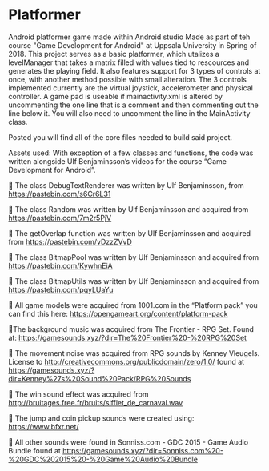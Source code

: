 # Platformer
Android platformer game made within Android studio 
Made as part of teh course "Game Development for Android" at Uppsala University in Spring of 2018. This project serves as a basic
platformer, which utalizes a levelManager that takes a matrix filled with values tied to rescources and generates the playing
field. It also features support for 3 types of controls at once, with another method possible with small alteration. 
The 3 controls implemented currently are the virtual joystick, accelerometer and physical controller. A game pad is useable if mainactivity.xml is altered by uncommenting the one line that is a comment and then commenting out the line below it. 
You will also need to uncomment the line in the MainActivity class. 

Posted you will find all of the core files needed to build said project.

Assets used:
With exception of a few classes and functions, the code was written alongside Ulf Benjaminsson’s videos for the course 
“Game Development for Android”.

 The class DebugTextRenderer was written by Ulf Benjaminsson, from https://pastebin.com/s6Cr6L31

 The class Random was written by Ulf Benjaminsson and acquired from https://pastebin.com/7m2r5PjV

 The getOverlap function was written by Ulf Benjaminsson and acquired from https://pastebin.com/vDzzZVvD

 The class BitmapPool was written by Ulf Benjaminsson and acquired from https://pastebin.com/KywhnEiA

 The class BitmapUtils was written by Ulf Benjaminsson and acquired from https://pastebin.com/pqyLUaYu


 All game models were acquired from 1001.com in the “Platform pack” you can find this here:
https://opengameart.org/content/platform-pack

The background music was acquired from The Frontier - RPG Set. Found at:
https://gamesounds.xyz/?dir=The%20Frontier%20-%20RPG%20Set

 The movement noise was acquired from RPG sounds by Kenney Vleugels. License to 
http://creativecommons.org/publicdomain/zero/1.0/ found at https://gamesounds.xyz/?dir=Kenney%27s%20Sound%20Pack/RPG%20Sounds

 The win sound effect was acquired from http://bruitages.free.fr/bruits/sifflet_de_carnaval.wav

 The jump and coin pickup sounds were created using: https://www.bfxr.net/

 All other sounds were found in Sonniss.com - GDC 2015 - Game Audio Bundle found at
https://gamesounds.xyz/?dir=Sonniss.com%20-%20GDC%202015%20-%20Game%20Audio%20Bundle
